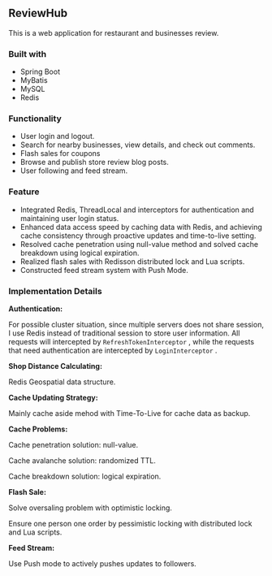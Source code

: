 ## ReviewHub
This is a web application for restaurant and businesses review.

### Built with
- Spring Boot
- MyBatis
- MySQL
- Redis

### Functionality
- User login and logout.
- Search for nearby businesses, view details, and check out comments.
- Flash sales for coupons
- Browse and publish store review blog posts.
- User following and feed stream.

### Feature
- Integrated Redis, ThreadLocal and interceptors for authentication and maintaining user login status.
- Enhanced data access speed by caching data with Redis, and achieving cache consistency through proactive updates and time-to-live setting.
- Resolved cache penetration using null-value method and solved cache breakdown using logical expiration.
- Realized flash sales with Redisson distributed lock and Lua scripts.
- Constructed feed stream system with Push Mode.

<!--
### Screenshot
<img src=/screenshots/Homepage.png width=40% />

<img src=/screenshots/ShopList.png width=40% />

<img src=/screenshots/ShopDetail.png width=40% />

<img src=/screenshots/Login.png width=40% />

<img src=/screenshots/Personalpage.png width=40% />

<!-- ![Home Page](/screenshots/Homepage.png "Home Page")


![Shop List Page](/screenshots/ShopList.png "Shop List Page")


![Shop Detail Page](/screenshots/ShopDetail.png "Shop Detail Page")


![Login Page](/screenshots/Login.png "Login Page")


![Personal Page](/screenshots/Personalpage.png "Personal Page") --> 

### Implementation Details
**Authentication:**  

For possible cluster situation, since multiple servers does not share session,  I use Redis instead of traditional session to store user information.
All requests will intercepted by `RefreshTokenInterceptor` , while the requests that need authentication are intercepted by `LoginInterceptor` .

**Shop Distance Calculating:**  

Redis Geospatial data structure.

**Cache Updating Strategy:**  

Mainly cache aside mehod with Time-To-Live for cache data as backup.

**Cache Problems:**  

Cache penetration solution:  null-value.  

Cache avalanche solution: randomized TTL.  

Cache breakdown solution:  logical expiration.

**Flash Sale:**  

Solve oversaling problem with optimistic locking.  

Ensure one person one order by pessimistic locking with distributed lock and Lua scripts.

**Feed Stream:**  

Use Push mode to actively pushes updates to followers.